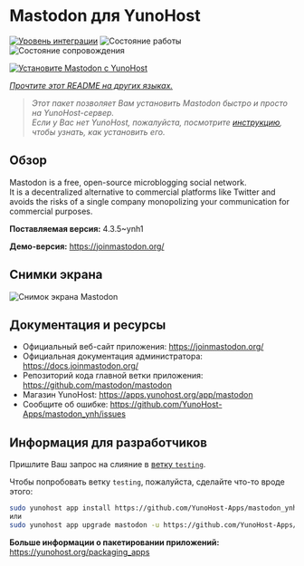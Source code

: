 <!--
Важно: этот README был автоматически сгенерирован <https://github.com/YunoHost/apps/tree/master/tools/readme_generator>
Он НЕ ДОЛЖЕН редактироваться вручную.
-->

# Mastodon для YunoHost

[![Уровень интеграции](https://apps.yunohost.org/badge/integration/mastodon)](https://ci-apps.yunohost.org/ci/apps/mastodon/)
![Состояние работы](https://apps.yunohost.org/badge/state/mastodon)
![Состояние сопровождения](https://apps.yunohost.org/badge/maintained/mastodon)

[![Установите Mastodon с YunoHost](https://install-app.yunohost.org/install-with-yunohost.svg)](https://install-app.yunohost.org/?app=mastodon)

*[Прочтите этот README на других языках.](./ALL_README.md)*

> *Этот пакет позволяет Вам установить Mastodon быстро и просто на YunoHost-сервер.*  
> *Если у Вас нет YunoHost, пожалуйста, посмотрите [инструкцию](https://yunohost.org/install), чтобы узнать, как установить его.*

## Обзор

Mastodon is a free, open-source microblogging social network.  
It is a decentralized alternative to commercial platforms like Twitter and avoids the risks of a single company monopolizing your communication for commercial purposes.


**Поставляемая версия:** 4.3.5~ynh1

**Демо-версия:** <https://joinmastodon.org/>

## Снимки экрана

![Снимок экрана Mastodon](./doc/screenshots/mastodon.png)

## Документация и ресурсы

- Официальный веб-сайт приложения: <https://joinmastodon.org/>
- Официальная документация администратора: <https://docs.joinmastodon.org/>
- Репозиторий кода главной ветки приложения: <https://github.com/mastodon/mastodon>
- Магазин YunoHost: <https://apps.yunohost.org/app/mastodon>
- Сообщите об ошибке: <https://github.com/YunoHost-Apps/mastodon_ynh/issues>

## Информация для разработчиков

Пришлите Ваш запрос на слияние в [ветку `testing`](https://github.com/YunoHost-Apps/mastodon_ynh/tree/testing).

Чтобы попробовать ветку `testing`, пожалуйста, сделайте что-то вроде этого:

```bash
sudo yunohost app install https://github.com/YunoHost-Apps/mastodon_ynh/tree/testing --debug
или
sudo yunohost app upgrade mastodon -u https://github.com/YunoHost-Apps/mastodon_ynh/tree/testing --debug
```

**Больше информации о пакетировании приложений:** <https://yunohost.org/packaging_apps>
